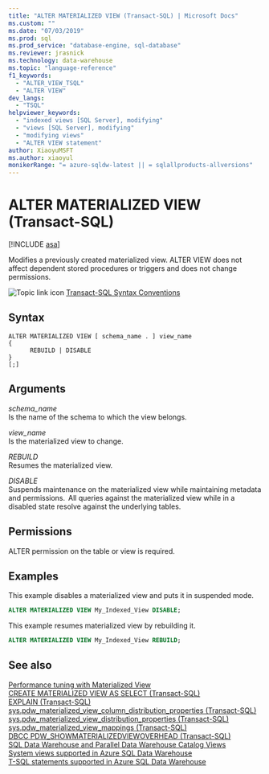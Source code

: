 ```yaml
---
title: "ALTER MATERIALIZED VIEW (Transact-SQL) | Microsoft Docs"
ms.custom: ""
ms.date: "07/03/2019"
ms.prod: sql
ms.prod_service: "database-engine, sql-database"
ms.reviewer: jrasnick
ms.technology: data-warehouse
ms.topic: "language-reference"
f1_keywords: 
  - "ALTER_VIEW_TSQL"
  - "ALTER VIEW"
dev_langs: 
  - "TSQL"
helpviewer_keywords: 
  - "indexed views [SQL Server], modifying"
  - "views [SQL Server], modifying"
  - "modifying views"
  - "ALTER VIEW statement"
author: XiaoyuMSFT 
ms.author: xiaoyul
monikerRange: "= azure-sqldw-latest || = sqlallproducts-allversions"
---
```

# ALTER MATERIALIZED VIEW (Transact-SQL)  

[!INCLUDE [asa](../../includes/applies-to-version/asa.md)]

Modifies a previously created materialized view. ALTER VIEW does not affect dependent stored procedures or triggers and does not change permissions.  
  
![Topic link icon](../../database-engine/configure-windows/media/topic-link.gif "Topic link icon") [Transact-SQL Syntax Conventions](../../t-sql/language-elements/transact-sql-syntax-conventions-transact-sql.md)  
  
## Syntax  
  
```syntaxsql
ALTER MATERIALIZED VIEW [ schema_name . ] view_name
{
      REBUILD | DISABLE
}
[;]
```  
  
## Arguments

 *schema_name*     
 Is the name of the schema to which the view belongs.  
  
 *view_name*     
 Is the materialized view to change.  
  
*REBUILD*   
Resumes the materialized view.

*DISABLE*   
Suspends maintenance on the materialized view while maintaining metadata and permissions.  All queries against the materialized view while in a disabled state resolve against the underlying tables.
  
## Permissions

ALTER permission on the table or view is required.
  
## Examples

This example disables a materialized view and puts it in suspended mode.
  
```sql
ALTER MATERIALIZED VIEW My_Indexed_View DISABLE;  
```  
  
This example resumes materialized view by rebuilding it.  
  
```sql
ALTER MATERIALIZED VIEW My_Indexed_View REBUILD;  
```  
  
## See also

[Performance tuning with Materialized View](/azure/sql-data-warehouse/performance-tuning-materialized-views)   
[CREATE MATERIALIZED VIEW AS SELECT &#40;Transact-SQL&#41;](/sql/t-sql/statements/create-materialized-view-as-select-transact-sql?view=azure-sqldw-latest)   
[EXPLAIN &#40;Transact-SQL&#41;](/sql/t-sql/queries/explain-transact-sql?view=azure-sqldw-latest)   
[sys.pdw_materialized_view_column_distribution_properties &#40;Transact-SQL&#41;](/sql/relational-databases/system-catalog-views/sys-pdw-materialized-view-column-distribution-properties-transact-sql?view=azure-sqldw-latest)   
[sys.pdw_materialized_view_distribution_properties &#40;Transact-SQL&#41;](/sql/relational-databases/system-catalog-views/sys-pdw-materialized-view-distribution-properties-transact-sql?view=azure-sqldw-latest)   
[sys.pdw_materialized_view_mappings &#40;Transact-SQL&#41;](/sql/relational-databases/system-catalog-views/sys-pdw-materialized-view-mappings-transact-sql?view=azure-sqldw-latest)   
[DBCC PDW_SHOWMATERIALIZEDVIEWOVERHEAD &#40;Transact-SQL&#41;](/sql/t-sql/database-console-commands/dbcc-pdw-showmaterializedviewoverhead-transact-sql?view=azure-sqldw-latest)   
[SQL Data Warehouse and Parallel Data Warehouse Catalog Views](../../relational-databases/system-catalog-views/sql-data-warehouse-and-parallel-data-warehouse-catalog-views.md)   
[System views supported in Azure SQL Data Warehouse](/azure/sql-data-warehouse/sql-data-warehouse-reference-tsql-system-views)   
[T-SQL statements supported in Azure SQL Data Warehouse](/azure/sql-data-warehouse/sql-data-warehouse-reference-tsql-statements)
